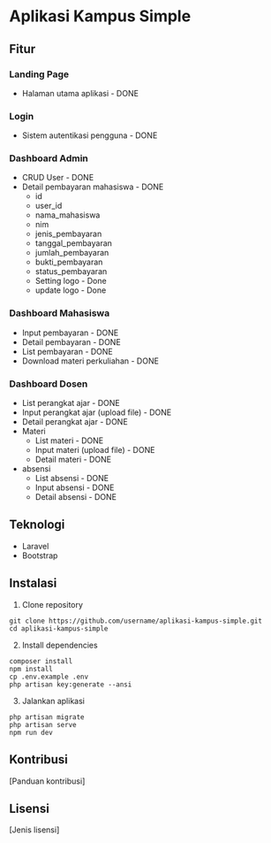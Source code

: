 # Aplikasi Kampus Simple

## Fitur
### Landing Page
- Halaman utama aplikasi - DONE

### Login
- Sistem autentikasi pengguna - DONE

### Dashboard Admin
- CRUD User - DONE
- Detail pembayaran mahasiswa - DONE
    - id
    - user_id
    - nama_mahasiswa
    - nim
    - jenis_pembayaran
    - tanggal_pembayaran
    - jumlah_pembayaran
    - bukti_pembayaran
    - status_pembayaran
    - Setting logo - Done
    - update logo - Done

### Dashboard Mahasiswa
- Input pembayaran - DONE
- Detail pembayaran - DONE
- List pembayaran - DONE
- Download materi perkuliahan - DONE

### Dashboard Dosen
- List perangkat ajar - DONE    
- Input perangkat ajar (upload file) - DONE
- Detail perangkat ajar - DONE
- Materi
    - List materi - DONE
    - Input materi (upload file) - DONE
    - Detail materi - DONE
- absensi
    - List absensi - DONE
    - Input absensi - DONE
    - Detail absensi - DONE

## Teknologi
- Laravel
- Bootstrap

## Instalasi
1. Clone repository
```
git clone https://github.com/username/aplikasi-kampus-simple.git
cd aplikasi-kampus-simple
```

2. Install dependencies
```
composer install
npm install
cp .env.example .env
php artisan key:generate --ansi
```

3. Jalankan aplikasi
```
php artisan migrate
php artisan serve
npm run dev
```

## Kontribusi
[Panduan kontribusi]

## Lisensi
[Jenis lisensi]
